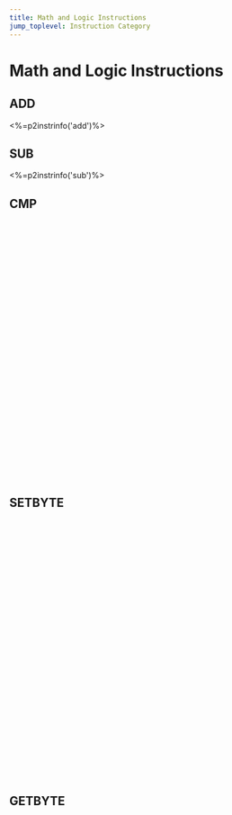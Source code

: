```yaml
---
title: Math and Logic Instructions
jump_toplevel: Instruction Category
---
```

# Math and Logic Instructions

## ADD
<%=p2instrinfo('add')%>

## SUB
<%=p2instrinfo('sub')%>

## CMP
<br><br><br><br><br><br><br><br><br><br><br><br><br><br><br><br><br><br><br><br><br><br><br><br><br><br><br>

## SETBYTE

<br><br><br><br><br><br><br><br><br><br><br><br><br><br><br><br><br><br><br><br><br><br><br><br><br><br><br>

## GETBYTE